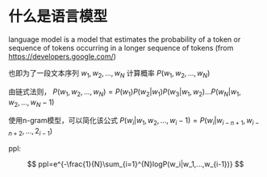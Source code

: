 # 什么是语言模型

language model is a model that estimates the probability of a token or sequence of tokens occurring in a longer sequence of tokens (from https://developers.google.com/)

也即为了一段文本序列 $w_1,w_2,...,w_N$ 计算概率 $P(w_1,w_2,...,w_N)$

由链式法则， $P(w_1,w_2,...,w_N)=P(w_1)P(w_2|w_1)P(w_3|w_1,w_2)...P(w_N|w_1,w_2,...,w_N-1)$

使用n-gram模型，可以简化该公式 $P(w_i|w_1,w_2,...,w_i-1)=P(w_i|w_{i-n+1},w_{i-n+2},...,2_{i-1})$

ppl:

$$
ppl=e^{-\frac{1}{N}\sum_{i=1}^{N}logP(w_i|w_1,...,w_{i-1})}
$$
